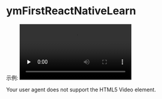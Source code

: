 # ymFirstReactNativeLearn

示例:
<video id="video" controls="" preload="none" poster="">
      <source id="mp4" src="https://github.com/ymzuiku/ymFirstReactNativeLearn/blob/master/readmeSource/firstReactNative.mp4" type="video/mp4">
      <p>Your user agent does not support the HTML5 Video element.</p>
    </video>

